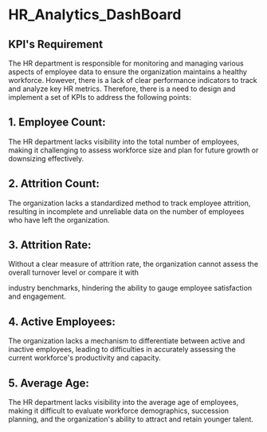 # HR_Analytics_DashBoard

## KPI's Requirement

The HR department is responsible for monitoring and managing various aspects of employee data to ensure the organization maintains a healthy workforce. However, there is a lack of clear performance indicators to track and analyze key HR metrics. Therefore, there is a need to design and implement a set of KPIs to address the following points:

## 1. Employee Count:

The HR department lacks visibility into the total number of employees, making it challenging to assess workforce size and plan for future growth or downsizing effectively.

## 2. Attrition Count:

The organization lacks a standardized method to track employee attrition, resulting in incomplete and unreliable data on the number of employees who have left the organization.

## 3. Attrition Rate:

Without a clear measure of attrition rate, the organization cannot assess the overall turnover level or compare it with

industry benchmarks, hindering the ability to gauge employee satisfaction and engagement.

## 4. Active Employees:

The organization lacks a mechanism to differentiate between active and inactive employees, leading to difficulties in accurately assessing the current workforce's productivity and capacity.

## 5. Average Age:

The HR department lacks visibility into the average age of employees, making it difficult to evaluate workforce demographics, succession planning, and the organization's ability to attract and retain younger talent.
